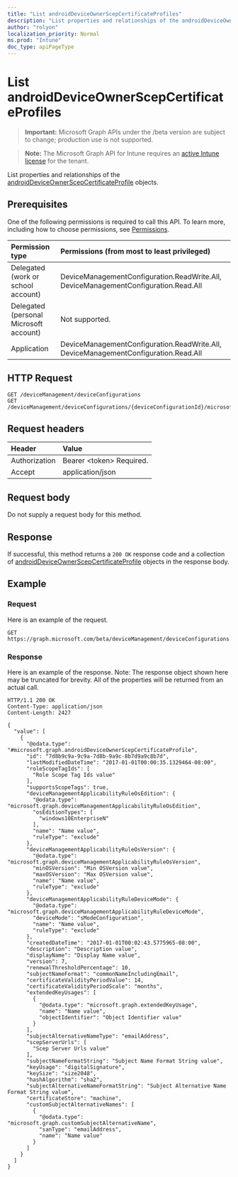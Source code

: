 ```yaml
---
title: "List androidDeviceOwnerScepCertificateProfiles"
description: "List properties and relationships of the androidDeviceOwnerScepCertificateProfile objects."
author: "rolyon"
localization_priority: Normal
ms.prod: "Intune"
doc_type: apiPageType
---
```


# List androidDeviceOwnerScepCertificateProfiles

> **Important:** Microsoft Graph APIs under the /beta version are subject to change; production use is not supported.

> **Note:** The Microsoft Graph API for Intune requires an [active Intune license](https://go.microsoft.com/fwlink/?linkid=839381) for the tenant.

List properties and relationships of the [androidDeviceOwnerScepCertificateProfile](../resources/intune-deviceconfig-androiddeviceownerscepcertificateprofile.md) objects.

## Prerequisites
One of the following permissions is required to call this API. To learn more, including how to choose permissions, see [Permissions](/graph/permissions-reference).

|Permission type|Permissions (from most to least privileged)|
|:---|:---|
|Delegated (work or school account)|DeviceManagementConfiguration.ReadWrite.All, DeviceManagementConfiguration.Read.All|
|Delegated (personal Microsoft account)|Not supported.|
|Application|DeviceManagementConfiguration.ReadWrite.All, DeviceManagementConfiguration.Read.All|

## HTTP Request
<!-- {
  "blockType": "ignored"
}
-->
``` http
GET /deviceManagement/deviceConfigurations
GET /deviceManagement/deviceConfigurations/{deviceConfigurationId}/microsoft.graph.windowsDomainJoinConfiguration/networkAccessConfigurations
```

## Request headers
|Header|Value|
|:---|:---|
|Authorization|Bearer &lt;token&gt; Required.|
|Accept|application/json|

## Request body
Do not supply a request body for this method.

## Response
If successful, this method returns a `200 OK` response code and a collection of [androidDeviceOwnerScepCertificateProfile](../resources/intune-deviceconfig-androiddeviceownerscepcertificateprofile.md) objects in the response body.

## Example

### Request
Here is an example of the request.
``` http
GET https://graph.microsoft.com/beta/deviceManagement/deviceConfigurations
```

### Response
Here is an example of the response. Note: The response object shown here may be truncated for brevity. All of the properties will be returned from an actual call.
``` http
HTTP/1.1 200 OK
Content-Type: application/json
Content-Length: 2427

{
  "value": [
    {
      "@odata.type": "#microsoft.graph.androidDeviceOwnerScepCertificateProfile",
      "id": "7d8b9c9a-9c9a-7d8b-9a9c-8b7d9a9c8b7d",
      "lastModifiedDateTime": "2017-01-01T00:00:35.1329464-08:00",
      "roleScopeTagIds": [
        "Role Scope Tag Ids value"
      ],
      "supportsScopeTags": true,
      "deviceManagementApplicabilityRuleOsEdition": {
        "@odata.type": "microsoft.graph.deviceManagementApplicabilityRuleOsEdition",
        "osEditionTypes": [
          "windows10EnterpriseN"
        ],
        "name": "Name value",
        "ruleType": "exclude"
      },
      "deviceManagementApplicabilityRuleOsVersion": {
        "@odata.type": "microsoft.graph.deviceManagementApplicabilityRuleOsVersion",
        "minOSVersion": "Min OSVersion value",
        "maxOSVersion": "Max OSVersion value",
        "name": "Name value",
        "ruleType": "exclude"
      },
      "deviceManagementApplicabilityRuleDeviceMode": {
        "@odata.type": "microsoft.graph.deviceManagementApplicabilityRuleDeviceMode",
        "deviceMode": "sModeConfiguration",
        "name": "Name value",
        "ruleType": "exclude"
      },
      "createdDateTime": "2017-01-01T00:02:43.5775965-08:00",
      "description": "Description value",
      "displayName": "Display Name value",
      "version": 7,
      "renewalThresholdPercentage": 10,
      "subjectNameFormat": "commonNameIncludingEmail",
      "certificateValidityPeriodValue": 14,
      "certificateValidityPeriodScale": "months",
      "extendedKeyUsages": [
        {
          "@odata.type": "microsoft.graph.extendedKeyUsage",
          "name": "Name value",
          "objectIdentifier": "Object Identifier value"
        }
      ],
      "subjectAlternativeNameType": "emailAddress",
      "scepServerUrls": [
        "Scep Server Urls value"
      ],
      "subjectNameFormatString": "Subject Name Format String value",
      "keyUsage": "digitalSignature",
      "keySize": "size2048",
      "hashAlgorithm": "sha2",
      "subjectAlternativeNameFormatString": "Subject Alternative Name Format String value",
      "certificateStore": "machine",
      "customSubjectAlternativeNames": [
        {
          "@odata.type": "microsoft.graph.customSubjectAlternativeName",
          "sanType": "emailAddress",
          "name": "Name value"
        }
      ]
    }
  ]
}
```







